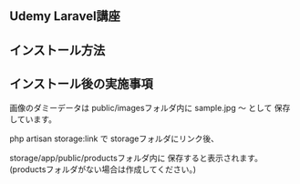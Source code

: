 ## Udemy Laravel講座

## インストール方法

## インストール後の実施事項

画像のダミーデータは
public/imagesフォルダ内に
sample.jpg 〜 として
保存しています。

php artisan storage:link で
storageフォルダにリンク後、

storage/app/public/productsフォルダ内に
保存すると表示されます。
(productsフォルダがない場合は作成してください。)